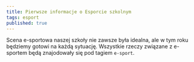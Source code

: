 ```yaml
---
title: Pierwsze informacje o Esporcie szkolnym
tags: esport
published: true
---
```


Scena e-sportowa naszej szkoły nie zawsze była idealna, ale w tym roku będziemy gotowi na każdą sytuację. Wszystkie rzeczy związane z e-sportem będą znajodowały się pod tagiem `e-sport`.